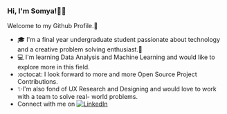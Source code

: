 ### Hi, I'm Somya!👋🏻

Welcome to my Github Profile.🤩

- 🎓 I'm a final year undergraduate student passionate about technology and a creative problem solving enthusiast.🚀
- 💻 I'm learning Data Analysis and Machine Learning and would like to explore more in this field.
- :octocat: I look forward to more and more Open Source Project Contributions. 
- ✨I'm also fond of UX Research and Designing and would love to work with a team to solve real- world problems.
- Connect with me on [![LinkedIn](https://img.shields.io/static/v1.svg?label=Connect&message=@somyasbharti&color=grey&logo=linkedin&labelColor=blue&style=social)](https://www.linkedin.com/in/somyasbharti/)
